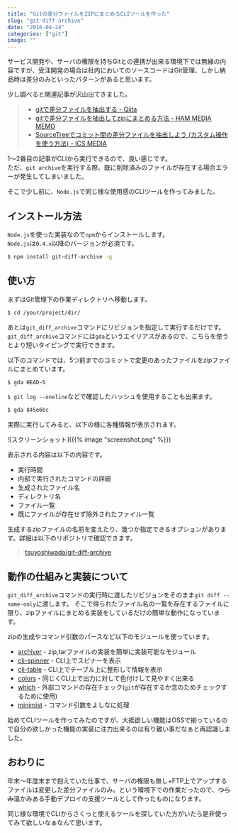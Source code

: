 ```yaml
---
title: "Gitの差分ファイルをZIPにまとめるCLIツールを作った"
slug: "git-diff-archive"
date: "2016-04-24"
categories: ["git"]
image: ""
---
```


サービス開発や、サーバの権限を持ちGitとの連携が出来る環境下では無縁の内容ですが、受注開発の場合は社内においてのソースコードはGit管理、しかし納品時は差分のみといったパターンがあると思います。

少し調べると関連記事が沢山出てきました。

> * [gitで差分ファイルを抽出する - Qiita](http://qiita.com/kaminaly/items/28f9cb4e680deb700833)
> * [gitで差分ファイルを抽出してzipにまとめる方法 - HAM MEDIA MEMO](https://h2ham.net/git-diff-file-zip)
> * [SourceTreeでコミット間の差分ファイルを抽出しよう (カスタム操作を使う方法) - ICS MEDIA](https://ics.media/entry/4475)

1〜2番目の記事がCLIから実行できるので、良い感じです。  
ただ、`git archive`を実行する際、既に削除済みのファイルが存在する場合エラーが発生してしまいました。

そこで少し前に、`Node.js`で同じ様な使用感のCLIツールを作ってみました。



## インストール方法

`Node.js`を使った実装なので`npm`からインストールします。  
`Node.js`は`0.4.x`以降のバージョンが必須です。

```bash
$ npm install git-diff-archive -g
```



## 使い方

まずはGit管理下の作業ディレクトリへ移動します。

```bash
$ cd /your/project/dir/
```

あとは`git_diff_archive`コマンドにリビジョンを指定して実行するだけです。  
`git_diff_archive`コマンドには`gda`というエイリアスがあるので、こちらを使うとより短いタイピングで実行できます。

以下のコマンドでは、5つ前までのコミットで変更のあったファイルをzipファイルにまとめています。

```bash
$ gda HEAD~5
```

`$ git log --oneline`などで確認したハッシュを使用することも出来ます。

```bash
$ gda 845e6bc
```

実際に実行してみると、以下の様に各種情報が表示されます。

![スクリーンショット]({{% image "screenshot.png" %}})

表示される内容は以下の内容です。

* 実行時間
* 内部で実行されたコマンドの詳細
* 生成されたファイル名
* ディレクトリ名
* ファイル一覧
* 既にファイルが存在せず除外されたファイル一覧

生成するzipファイルの名前を変えたり、幾つか指定できるオプションがあります。詳細は以下のリポジトリで確認できます。

> [tsuyoshiwada/git-diff-archive](https://github.com/tsuyoshiwada/git-diff-archive)



## 動作の仕組みと実装について

`git_diff_archive`コマンドの実行時に渡したリビジョンをそのまま`git diff --name-only`に渡します。  そこで得られたファイル名の一覧を存在するファイルに限り、zipファイルにまとめる実装をしているだけの簡単な動作になっています。

zipの生成やコマンド引数のパースなど以下のモジュールを使っています。

* [archiver](https://github.com/archiverjs/node-archiver) - zip,tarファイルの実装を簡単に実装可能なモジュール
* [cli-spinner](https://github.com/helloIAmPau/node-spinner) - CLI上でスピナーを表示
* [cli-table](https://github.com/Automattic/cli-table) - CLI上でテーブル上に整形して情報を表示
* [colors](https://github.com/Marak/colors.js) - 同じくCLI上で出力に対して色付けして見やすく出来る
* [which](https://github.com/npm/node-which) - 外部コマンドの存在チェック(`git`が存在するか念のためチェックするために使用)
* [minimist](https://github.com/substack/minimist) - コマンド引数をよしなに処理

始めてCLIツールを作ってみたのですが、大抵欲しい機能はOSSで揃っているので自分の欲しかった機能の実装に注力出来るのは有り難い事だなぁと再認識しました。



## おわりに

年末〜年度末まで抱えていた仕事で、サーバの権限も無し+FTP上でアップするファイルは変更した差分ファイルのみ。という環境下での作業だったので、~~つらみ~~温かみある手動デプロイの支援ツールとして作ったものになります。

同じ様な環境でCLIからさくっと使えるツールを探していた方がいたら是非使ってみて欲しいなぁなんて思います。
